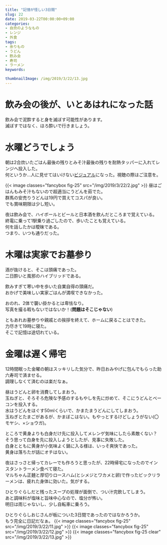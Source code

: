 ```yaml
---
title: "記憶が怪しい3日間"
slug: 22
date: 2019-03-22T00:00:00+09:00
categories:
- 自炊のようなもの
- レンジ
- 外食
tags:
- 余りもの
- うどん
- 飲み会
- 寿司
- ラーメン
keywords:

thumbnailImage: /img/2019/3/22/13.jpg
---
```


# 飲み会の後が、いとあはれになった話

飲み会で泥酔すると身を滅ぼす可能性があります。  
滅ぼすではなく、ほろ酔いで行きましょう。
<!--more-->

# 水曜どうでしょう

朝は2合炊いたごはん最後の残りとみそ汁最後の残りを耐熱タッパーに入れてレンジへ投入した。  
何というか…人に見せてはいけない[ビジュアル](/img/2019/3/22/1.jpg)になった。視聴の際はご注意を。  
  
{{< image classes="fancybox fig-25" src="/img/2019/3/22/2.jpg" >}}
昼はごはんもみそ汁もないので超適当にうどんを茹でた。  
群馬の安売りうどんは19円で買えてコスパが良い。  
でも賞味期限は少し短い。  
  
夜は飲み会で、ハイボールとビールと日本酒を飲んだところまで覚えている。  
終電に乗って1駅乗り過ごしたので、歩いたことも覚えている。  
何を話したかは曖昧である。  
つまり、<ssr>いつも通り</ssr>だった。

# 木曜は実家でお墓参り

酒が抜けると、そこは頭痛であった。  
二日酔いと風邪のハイブリッドである。  
  
飲みすぎて寒い中を歩いた自業自得の頭痛だ。  
おかげで美味しい実家ごはんが満喫できなかった。  
  
おのれ、2体で襲い掛かるとは卑怯なり。  
写真を撮る暇もないではないか！(**問題はそこじゃない**)  
  
ともあれお墓参りや親戚との挨拶を終えて、ホームに戻ることはできた。  
力尽きて<ssr>19時に寝た。</ssr>  
そこで記憶は途切れている。

# 金曜は遅く帰宅

12時間眠った金曜の朝はスッキリした気分で、昨日おみやげに包んでもらった助六寿司で済ませる。  
調理しなくて済むのは楽だなぁ。  
  
昼はうどんと卵を消費してしまおう。  
玉ねぎと、そろそろ危険な予感のするもやしを先に炒めて、そこにうどんとベーコンを投入する。  
水はうどんをほぐす50mlくらいで、かまたまうどんにしてしまおう。  
玉ねぎとたまごがあるが、かまぼこはない。もやっとするけどしょうがない(〇モヤシ、×ショウガ)。  
  
ところで黄身よりも白身だけ先に投入してメレンゲ気味にしたら素敵くない？  
そう思って白身を先に投入しようとしたが、<ssr>見事に失敗</ssr>した。  
白身とともに黄身が小気味よく鍋に入る様は、いっそ爽快であった。  
黄身は落ちたが話にオチはない。  

夜はさっさと帰ってカレーでも作ろうと思ったが、22時帰宅になったのでインスタントラーメン食べて寝た。  
マルちゃん正麺と厚切りロースハム(とシメジとワカメと卵)で作ったビックリラーメンは、疲れた身体に効いた。気がする。  
  
ひとりぐらしだと残ったスープの処理が面倒で、つい汁完飲してしまう。  
あと調味料が塩味と旨味中心なので、塩分が怖い。  
明日は雨じゃないし、少し自転車に乗ろう。  
  
ひとりぐらしおじさんが板についた3日間であったのではなかろうか。  
もう完全に日記だなぁ。
{{< image classes="fancybox fig-25" src="/img/2019/3/22/11.jpg" >}}
{{< image classes="fancybox fig-25" src="/img/2019/3/22/12.jpg" >}}
{{< image classes="fancybox fig-25 clear" src="/img/2019/3/22/13.jpg" >}}